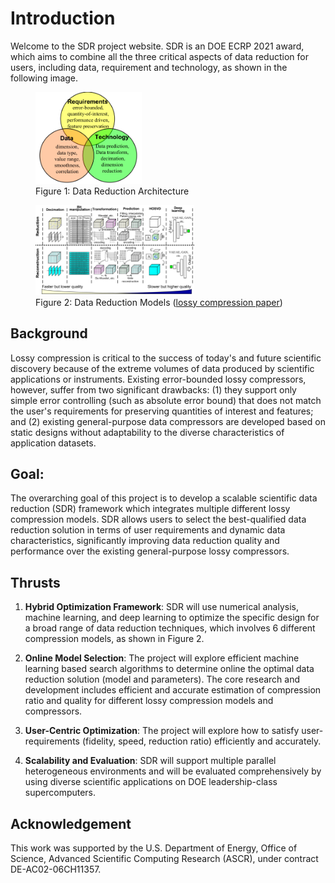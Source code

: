 # Introduction

Welcome to the SDR project website. SDR is an DOE ECRP 2021 award, which aims to combine all the three critical aspects of data reduction for users, including data, requirement and technology, as shown in the following image.

<div class="flex-figures">
  <figure>
    <img src="/pages/images/data-reduction-arch.png" alt="isolated" style="max-width: 40%; height: auto;">
    <figcaption>Figure 1: Data Reduction Architecture</figcaption>
  </figure>
  <figure>
    <img src="/pages/images/data-reduction-models.png" alt="isolated" style="max-width: 60%; height: auto;">
    <figcaption>
      Figure 2: Data Reduction Models (<a href="https://example.com">lossy compression paper</a>)
    </figcaption>
  </figure>
</div>

## Background

Lossy compression is critical to the success of today's and future scientific discovery because of the extreme volumes of data produced by scientific applications or instruments. Existing error-bounded lossy compressors, however, suffer from two significant drawbacks: (1) they support only simple error controlling (such as absolute error bound) that does not match the user's requirements for preserving quantities of interest and features; and (2) existing general-purpose data compressors are developed based on static designs without adaptability to the diverse characteristics of application datasets. 

## Goal:

The overarching goal of this project is to develop a scalable scientific data reduction (SDR) framework which integrates multiple different lossy compression models. SDR allows users to select the best-qualified data reduction solution in terms of user requirements and dynamic data characteristics, significantly improving data reduction quality and performance over the existing general-purpose lossy compressors. 

## Thrusts

1. **Hybrid Optimization Framework**: SDR will use numerical analysis, machine learning, and deep learning to optimize the specific design for a broad range of data reduction techniques, which involves 6 different compression models, as shown in Figure 2.

2. **Online Model Selection**: The project will explore efficient machine learning based search algorithms to determine online the optimal data reduction solution (model and parameters). The core research and development includes efficient and accurate estimation of compression ratio and quality for different lossy compression models and compressors. 

3. **User-Centric Optimization**: The project will explore how to satisfy user-requirements (fidelity, speed, reduction ratio) efficiently and accurately. 

4. **Scalability and Evaluation**: SDR will support multiple parallel heterogeneous environments and will be evaluated comprehensively by using diverse scientific applications on DOE leadership-class supercomputers.

## Acknowledgement

This work was supported by the U.S. Department of Energy, Office of Science, Advanced Scientific Computing Research (ASCR), under contract DE-AC02-06CH11357.
